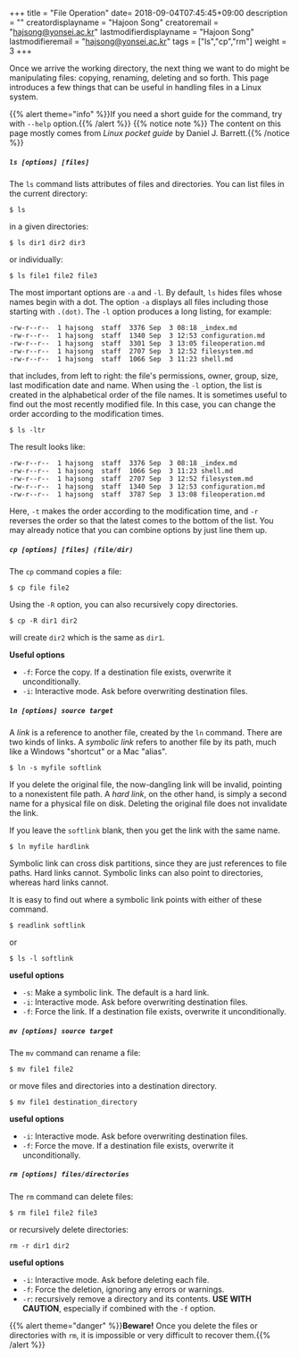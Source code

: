 +++
title = "File Operation"
date= 2018-09-04T07:45:45+09:00
description = ""
creatordisplayname = "Hajoon Song"
creatoremail = "hajsong@yonsei.ac.kr"
lastmodifierdisplayname = "Hajoon Song"
lastmodifieremail = "hajsong@yonsei.ac.kr"
tags = ["ls","cp","rm"]
weight = 3
+++

Once we arrive the working directory, the next thing we want to do might be manipulating files: copying, renaming, deleting and so forth. This page introduces a few things that can be useful in handling files in a Linux system.

{{% alert theme="info" %}}If you need a short guide for the command, try with ```--help``` option.{{% /alert %}}
{{% notice note %}}
The content on this page mostly comes from *Linux pocket guide* by Daniel J. Barrett.{{% /notice %}}

##### ```ls [options] [files]```
The ```ls``` command lists attributes of files and directories. You can list files in the current directory:
```
$ ls
```
in a given directories:
```
$ ls dir1 dir2 dir3
```
or individually:
```
$ ls file1 file2 file3
```
The most important options are ```-a``` and ```-l```. By default, ```ls``` hides files whose names begin with a dot. The option ```-a``` displays all files including those starting with ```.(dot)```.
The ```-l``` option produces a long listing, for example:
```
-rw-r--r--  1 hajsong  staff  3376 Sep  3 08:18 _index.md
-rw-r--r--  1 hajsong  staff  1340 Sep  3 12:53 configuration.md
-rw-r--r--  1 hajsong  staff  3301 Sep  3 13:05 fileoperation.md
-rw-r--r--  1 hajsong  staff  2707 Sep  3 12:52 filesystem.md
-rw-r--r--  1 hajsong  staff  1066 Sep  3 11:23 shell.md
```
that includes, from left to right: the file's permissions, owner, group, size, last modification date and name.
When using the ```-l``` option, the list is created in the alphabetical order of the file names. It is sometimes useful to find out the most recently modified file. In this case, you can change the order according to the modification times.
```
$ ls -ltr
```
The result looks like:
```
-rw-r--r--  1 hajsong  staff  3376 Sep  3 08:18 _index.md
-rw-r--r--  1 hajsong  staff  1066 Sep  3 11:23 shell.md
-rw-r--r--  1 hajsong  staff  2707 Sep  3 12:52 filesystem.md
-rw-r--r--  1 hajsong  staff  1340 Sep  3 12:53 configuration.md
-rw-r--r--  1 hajsong  staff  3787 Sep  3 13:08 fileoperation.md
```
Here, ```-t``` makes the order according to the modification time, and ```-r``` reverses the order so that the latest comes to the bottom of the list. You may already notice that you can combine options by just line them up.

##### ```cp [options] [files] (file/dir)```
The ```cp``` command copies a file:
```
$ cp file file2
```
Using the ```-R``` option, you can also recursively copy directories.
```
$ cp -R dir1 dir2
```
will create ```dir2``` which is the same as ```dir1```.

**Useful options**

+ ```-f```: Force the copy. If a destination file exists, overwrite it unconditionally.
+ ```-i```: Interactive mode. Ask before overwriting destination files.

##### ```ln [options] source target```
A *link* is a reference to another file, created by the ```ln``` command. There are two kinds of links. A *symbolic link* refers to another file by its path, much like a Windows "shortcut" or a Mac "alias".
```
$ ln -s myfile softlink
```
If you delete the original file, the now-dangling link will be invalid, pointing to a nonexistent file path. A *hard link*, on the other hand, is simply a second name for a physical file on disk. Deleting the original file does not invalidate the link.

If you leave the ```softlink``` blank, then you get the link with the same name.

```
$ ln myfile hardlink
```
Symbolic link can cross disk partitions, since they are just references to file paths.
Hard links cannot. Symbolic links can also point to directories, whereas hard links cannot.

It is easy to find out where a symbolic link points with either of these command.
```
$ readlink softlink
```
or
```
$ ls -l softlink
```

**useful options**

+ ```-s```: Make a symbolic link. The default is a hard link.
+ ```-i```: Interactive mode. Ask before overwriting destination files.
+ ```-f```: Force the link. If a destination file exists, overwrite it unconditionally.

##### ```mv [options] source target```
The ```mv``` command can rename a file:
```
$ mv file1 file2
```
or move files and directories into a destination directory.
```
$ mv file1 destination_directory
```
**useful options**

+ ```-i```: Interactive mode. Ask before overwriting destination files.
+ ```-f```: Force the move. If a destination file exists, overwrite it unconditionally.

##### ```rm [options] files/directories```
The ```rm``` command can delete files:
```
$ rm file1 file2 file3
```
or recursively delete directories:
```
rm -r dir1 dir2
```
**useful options**

+ ```-i```: Interactive mode. Ask before deleting each file.
+ ```-f```: Force the deletion, ignoring any errors or warnings.
+ ```-r```: recursively remove a directory and its contents. **USE WITH CAUTION**, especially if combined with the ```-f``` option.

{{% alert theme="danger" %}}**Beware!** Once you delete the files or directories with ```rm```, it is impossible or very difficult to recover them.{{% /alert %}}
